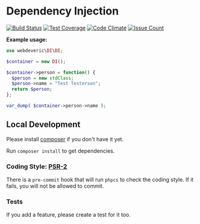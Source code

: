 # Dependency Injection

[![Build Status](https://travis-ci.org/webdeveric/DI.svg?branch=master)](https://travis-ci.org/webdeveric/DI)
[![Test Coverage](https://codeclimate.com/github/webdeveric/DI/badges/coverage.svg)](https://codeclimate.com/github/webdeveric/DI/coverage)
[![Code Climate](https://codeclimate.com/github/webdeveric/DI/badges/gpa.svg)](https://codeclimate.com/github/webdeveric/DI)
[![Issue Count](https://codeclimate.com/github/webdeveric/DI/badges/issue_count.svg)](https://codeclimate.com/github/webdeveric/DI/issues)

**Example usage:**

```php
use webdeveric\DI\DI;

$container = new DI();

$container->person = function() {
  $person = new stdClass;
  $person->name = "Test Testerson";
  return $person;
};

var_dump( $container->person->name );
```

## Local Development

Please install [composer](http://getcomposer.org/) if you don't have it yet.

Run `composer install` to get dependencies.

### Coding Style: [PSR-2](http://www.php-fig.org/psr/psr-2/)

There is a `pre-commit` hook that will run `phpcs` to check the coding style.
If it fails, you will not be allowed to commit.

### Tests

If you add a feature, please create a test for it too.

